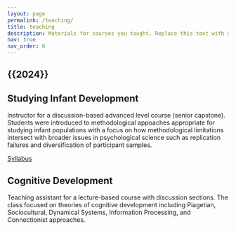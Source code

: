 ```yaml
---
layout: page
permalink: /teaching/
title: teaching
description: Materials for courses you taught. Replace this text with your description.
nav: true
nav_order: 6
---
```

<h2 class="year">{{2024}}</h2>

<h2> Studying Infant Development </h2>

<p> Instructor for a discussion-based advanced level course (senior capstone). Students were introduced to methodological appoaches appropriate for studying infant populations with a focus on how methodological limitations intersect with broader issues in psychological science such as replication failures and diversification of participant samples. 

<br>

<a href="https://rpomper.github.io/assets/pdf/PSYCH601_Syllabus.pdf" class="btn btn-sm z-depth-0" role="button">Syllabus</a>

<h2> Cognitive Development </h2>

<p> Teaching assistant for a lecture-based course with discussion sections. The class focused on theories of cognitive development including Piagetian, Sociocultural, Dynamical Systems, Information Processing, and Connectionist approaches. 

<br>